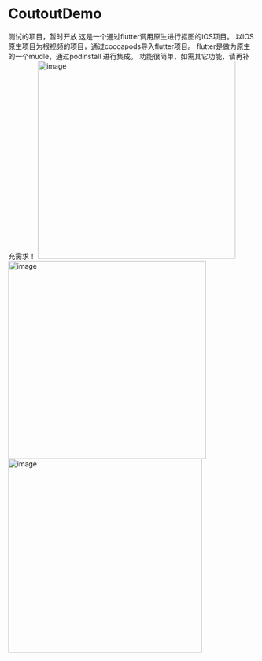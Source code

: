 # CoutoutDemo
测试的项目，暂时开放
这是一个通过flutter调用原生进行抠图的iOS项目。
以iOS原生项目为根视频的项目，通过cocoapods导入flutter项目。
flutter是做为原生的一个mudle，通过podinstall 进行集成。
功能很简单，如需其它功能，请再补充需求！
<img width="402" alt="image" src="https://github.com/zhangjinlin/CoutoutDemo/assets/8857728/0c9d74b4-dcce-4a99-99b8-a3d8d5bec576">
<img width="402" alt="image" src="https://github.com/zhangjinlin/CoutoutDemo/assets/8857728/eb0a65f9-e04f-41a0-9d3c-767d40e31534">
<img width="394" alt="image" src="https://github.com/zhangjinlin/CoutoutDemo/assets/8857728/2897ab14-30be-4bfb-8ae1-f0a8e93ec798">


